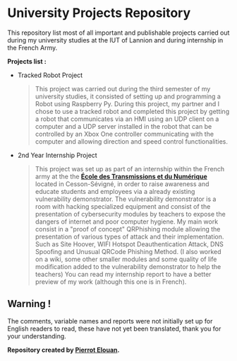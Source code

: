 # University Projects Repository
This repository list most of all important and publishable projects carried out during my university studies at the IUT of Lannion and during internship in the French Army.

__Projects list :__

- Tracked Robot Project
  > This project was carried out during the third semester of my university studies, it consisted of setting up and programming a Robot using Raspberry Py. During this project, my partner and I chose to use a tracked robot and completed this project by getting a robot that communicates via an HMI using an UDP client on a computer and a UDP server installed in the robot that can be controlled by an Xbox One controller communicating with the computer and allowing direction and speed control functionalities.
  
- 2nd Year Internship Project
  > This project was set up as part of an internship within the French army at the the __[École des Transmissions et du Numérique](https://fr.wikipedia.org/wiki/%C3%89cole_des_transmissions)__ located in Cesson-Sévigné, in order to raise awareness and educate students and employees via a already existing vulnerability demonstrator. The vulnerability demonstrator is a room with hacking specialized equipment and consist of the presentation of cybersecurity modules by teachers to expose the dangers of internet and poor computer hygiene. My main work consist in a "proof of concept" QRPhishing module allowing the presentation of various types of attack and their implementation. Such as Site Hoover, WIFI Hotspot Deauthentication Attack, DNS Spoofing and Unusual QRCode Phishing Method. (I also worked on a wiki, some other smaller modules and some quality of life modification added to the vulnerability demonstrator to help the teachers) You can read my internship report to have a better preview of my work (although this one is in French).

## Warning !

The comments, variable names and reports were not initially set up for English readers to read, these have not yet been translated, thank you for your understanding.



__Repository created by [Pierrot Elouan](https://www.linkedin.com/in/elouan-pierrot-b036a7262/).__
